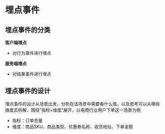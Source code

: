 # 埋点事件

## 埋点事件的分类

**客户端埋点**

* 对行为事件进行埋点

**服务端埋点**

* 对结果事件进行埋点

## 埋点事件的设计

埋点事件的设计从场景出发，分析在该场景中需要看什么值，以及思考可以从哪些维度去拆解，围绕“指标+维度”展开，以电商行业用户下单这一场景为例

* 指标：订单总量
* 维度：商品SKU、商品类型、优惠券名称、收货地址、下单金额
